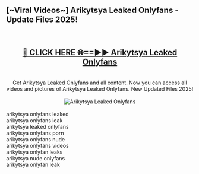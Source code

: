 <h2>[~Viral Videos~] Arikytsya Leaked Onlyfans - Update Files 2025!</h2>
<br>
<div align="center">
<h2><a href="https://betterlinks.top/A2PfLJ" rel="nofollow">🔴 CLICK HERE 🌐==►► Arikytsya Leaked Onlyfans</a></h2>
<br>
Get Arikytsya Leaked Onlyfans and all content. Now you can access all videos and pictures of Arikytsya Leaked Onlyfans. New Updated Files 2025!
<br>
<br>
<a href="https://betterlinks.top/A2PfLJ" rel="nofollow" data-target="animated-image.originalLink"><img src="https://i.ibb.co.com/WyWwxjT/player-gif2.gif" alt="Arikytsya Leaked Onlyfans" style="max-width: 100%; display: inline-block;" data-target="animated-image.originalImage"></a>
</div>
<br>
arikytsya onlyfans leaked<br>
arikytsya onlyfans leak<br>
arikytsya leaked onlyfans<br>
arikytsya onlyfans porn<br>
arikytsya onlyfans nude<br>
arikytsya onlyfans videos<br>
arikytsya onlyfan leaks<br>
arikytsya nude onlyfans<br>
arikytsya onlyfan leak
